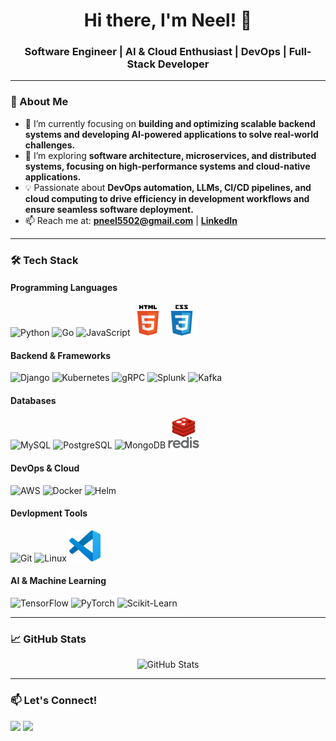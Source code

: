 <h1 align="center">Hi there, I'm Neel! 👋</h1>
<h3 align="center">Software Engineer | AI & Cloud Enthusiast | DevOps | Full-Stack Developer</h3>

---

### 🚀 About Me
- 🔭 I’m currently focusing on **building and optimizing scalable backend systems and developing AI-powered applications to solve real-world challenges.**
- 🌱 I’m exploring **software architecture, microservices, and distributed systems, focusing on high-performance systems and cloud-native applications.**
- 💡 Passionate about **DevOps automation, LLMs, CI/CD pipelines, and cloud computing to drive efficiency in development workflows and ensure seamless software deployment.**
- 📫 Reach me at: **[pneel5502@gmail.com](mailto:pneel5502@gmail.com)** | **[LinkedIn](https://linkedin.com/in/neel-patel02)**

---

### 🛠️ Tech Stack

#### **Programming Languages**
<p align="left">
  <img src="https://cdn.jsdelivr.net/gh/devicons/devicon/icons/python/python-original.svg" alt="Python" width="50" height="50"/>
  <img src="https://cdn.jsdelivr.net/gh/devicons/devicon/icons/go/go-original.svg" alt="Go" width="50" height="50"/>
  <img src="https://cdn.jsdelivr.net/gh/devicons/devicon/icons/javascript/javascript-original.svg" alt="JavaScript" width="50" height="50"/>
  <img src="https://raw.githubusercontent.com/devicons/devicon/master/icons/html5/html5-original-wordmark.svg" alt="html5" width="50" height="50"/>
  <img src="https://raw.githubusercontent.com/devicons/devicon/master/icons/css3/css3-original-wordmark.svg" alt="css3" width="50" height="50"/>
</p>

#### **Backend & Frameworks**
<p align="left">
  <img src="https://cdn.jsdelivr.net/gh/devicons/devicon/icons/django/django-plain.svg" alt="Django" width="50" height="50"/>
  <img src="https://cdn.jsdelivr.net/gh/devicons/devicon/icons/kubernetes/kubernetes-plain.svg" alt="Kubernetes" width="50" height="50"/>
  <img src="https://grpc.io/img/logos/grpc-icon-color.png" alt="gRPC" width="50" height="50"/>
  <img src="https://www.vectorlogo.zone/logos/splunk/splunk-icon.svg" alt="Splunk" width="50" height="50"/>
  <img src="https://www.vectorlogo.zone/logos/apache_kafka/apache_kafka-icon.svg" alt="Kafka" width="50" height="50"/>
</p>

#### **Databases**
<p align="left">
  <img src="https://cdn.jsdelivr.net/gh/devicons/devicon/icons/mysql/mysql-original.svg" alt="MySQL" width="50" height="50"/>
  <img src="https://cdn.jsdelivr.net/gh/devicons/devicon/icons/postgresql/postgresql-original.svg" alt="PostgreSQL" width="50" height="50"/>
  <img src="https://cdn.jsdelivr.net/gh/devicons/devicon/icons/mongodb/mongodb-original.svg" alt="MongoDB" width="50" height="50"/>
  <img src="https://raw.githubusercontent.com/devicons/devicon/master/icons/redis/redis-original-wordmark.svg" alt="Redis" width="50" height="50"/>
</p>

#### **DevOps & Cloud**
<p align="left">
  <img src="https://upload.wikimedia.org/wikipedia/commons/9/93/Amazon_Web_Services_Logo.svg" alt="AWS" width="50" height="50"/>
  <img src="https://cdn.jsdelivr.net/gh/devicons/devicon/icons/docker/docker-original.svg" alt="Docker" width="50" height="50"/>
  <img src="https://www.vectorlogo.zone/logos/helmsh/helmsh-icon.svg" alt="Helm" width="50" height="50"/>
</p>

#### **Devlopment Tools**
<p align="left">
  <img src="https://cdn.jsdelivr.net/gh/devicons/devicon/icons/git/git-original.svg" alt="Git" width="50" height="50"/>
  <img src="https://upload.wikimedia.org/wikipedia/commons/3/35/Tux.svg" alt="Linux" width="50" height="50"/>
  <img src="https://raw.githubusercontent.com/devicons/devicon/master/icons/vscode/vscode-original.svg" alt="VS Code" width="50" height="50"/>
</p>


#### **AI & Machine Learning**
<p align="left">
  <img src="https://cdn.jsdelivr.net/gh/devicons/devicon/icons/tensorflow/tensorflow-original.svg" alt="TensorFlow" width="50" height="50"/>
  <img src="https://cdn.jsdelivr.net/gh/devicons/devicon/icons/pytorch/pytorch-original.svg" alt="PyTorch" width="50" height="50"/>
  <img src="https://upload.wikimedia.org/wikipedia/commons/0/05/Scikit_learn_logo_small.svg" alt="Scikit-Learn" width="50" height="50"/>
</p>

---

### 📈 GitHub Stats
<p align="center">
  <img src="https://github-readme-stats.vercel.app/api?username=your-github-username&show_icons=true&theme=tokyonight" alt="GitHub Stats" width="50%"/>
</p>

---

### 📫 Let's Connect!
<p align="left">
  <a href="https://linkedin.com/in/neel-patel02"><img src="https://img.shields.io/badge/-LinkedIn-0077B5?style=for-the-badge&logo=linkedin&logoColor=white"/></a>
  <a href="mailto:pneel5502@gmail.com"><img src="https://img.shields.io/badge/Email-D14836?style=for-the-badge&logo=gmail&logoColor=white"/></a>
</p>

